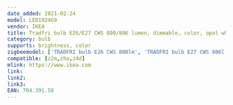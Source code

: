 ```yaml
---
date_added: 2021-02-24
model: LED1924G9
vendor: IKEA
title: Tradfri bulb E26/E27 CWS 800/806 lumen, dimmable, color, opal white
category: bulb
supports: brightness, color
zigbeemodel: ['TRADFRI bulb E26 CWS 800lm', 'TRADFRI bulb E27 CWS 806l', 'TRADFRI bulb E26 CWS 806lm']
compatible: [z2m,zha,z4d]
mlink: https://www.ikea.com
link: 
link2: 
link3: 
EAN: 704.391.58
---
```

